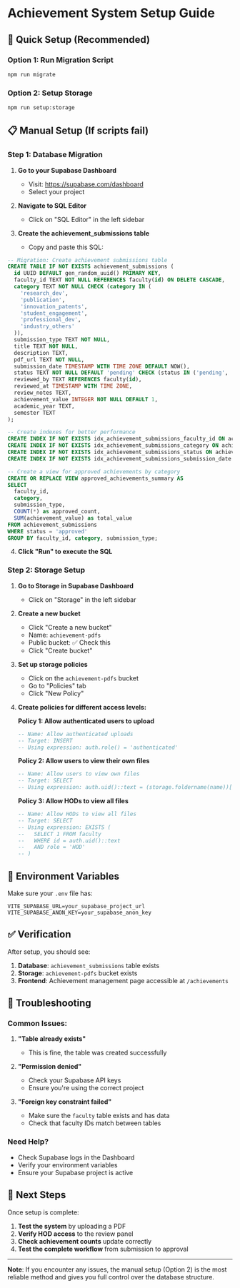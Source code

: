 # Achievement System Setup Guide

## 🚀 Quick Setup (Recommended)

### Option 1: Run Migration Script
```bash
npm run migrate
```

### Option 2: Setup Storage
```bash
npm run setup:storage
```

## 📋 Manual Setup (If scripts fail)

### Step 1: Database Migration

1. **Go to your Supabase Dashboard**
   - Visit: https://supabase.com/dashboard
   - Select your project

2. **Navigate to SQL Editor**
   - Click on "SQL Editor" in the left sidebar

3. **Create the achievement_submissions table**
   - Copy and paste this SQL:

```sql
-- Migration: Create achievement submissions table
CREATE TABLE IF NOT EXISTS achievement_submissions (
  id UUID DEFAULT gen_random_uuid() PRIMARY KEY,
  faculty_id TEXT NOT NULL REFERENCES faculty(id) ON DELETE CASCADE,
  category TEXT NOT NULL CHECK (category IN (
    'research_dev',
    'publication',
    'innovation_patents',
    'student_engagement',
    'professional_dev',
    'industry_others'
  )),
  submission_type TEXT NOT NULL,
  title TEXT NOT NULL,
  description TEXT,
  pdf_url TEXT NOT NULL,
  submission_date TIMESTAMP WITH TIME ZONE DEFAULT NOW(),
  status TEXT NOT NULL DEFAULT 'pending' CHECK (status IN ('pending', 'approved', 'rejected')),
  reviewed_by TEXT REFERENCES faculty(id),
  reviewed_at TIMESTAMP WITH TIME ZONE,
  review_notes TEXT,
  achievement_value INTEGER NOT NULL DEFAULT 1,
  academic_year TEXT,
  semester TEXT
);

-- Create indexes for better performance
CREATE INDEX IF NOT EXISTS idx_achievement_submissions_faculty_id ON achievement_submissions(faculty_id);
CREATE INDEX IF NOT EXISTS idx_achievement_submissions_category ON achievement_submissions(category);
CREATE INDEX IF NOT EXISTS idx_achievement_submissions_status ON achievement_submissions(status);
CREATE INDEX IF NOT EXISTS idx_achievement_submissions_submission_date ON achievement_submissions(submission_date);

-- Create a view for approved achievements by category
CREATE OR REPLACE VIEW approved_achievements_summary AS
SELECT
  faculty_id,
  category,
  submission_type,
  COUNT(*) as approved_count,
  SUM(achievement_value) as total_value
FROM achievement_submissions
WHERE status = 'approved'
GROUP BY faculty_id, category, submission_type;
```

4. **Click "Run" to execute the SQL**

### Step 2: Storage Setup

1. **Go to Storage in Supabase Dashboard**
   - Click on "Storage" in the left sidebar

2. **Create a new bucket**
   - Click "Create a new bucket"
   - Name: `achievement-pdfs`
   - Public bucket: ✅ Check this
   - Click "Create bucket"

3. **Set up storage policies**
   - Click on the `achievement-pdfs` bucket
   - Go to "Policies" tab
   - Click "New Policy"

4. **Create policies for different access levels:**

   **Policy 1: Allow authenticated users to upload**
   ```sql
   -- Name: Allow authenticated uploads
   -- Target: INSERT
   -- Using expression: auth.role() = 'authenticated'
   ```

   **Policy 2: Allow users to view their own files**
   ```sql
   -- Name: Allow users to view own files
   -- Target: SELECT
   -- Using expression: auth.uid()::text = (storage.foldername(name))[1]
   ```

   **Policy 3: Allow HODs to view all files**
   ```sql
   -- Name: Allow HODs to view all files
   -- Target: SELECT
   -- Using expression: EXISTS (
   --   SELECT 1 FROM faculty 
   --   WHERE id = auth.uid()::text 
   --   AND role = 'HOD'
   -- )
   ```

## 🔧 Environment Variables

Make sure your `.env` file has:

```env
VITE_SUPABASE_URL=your_supabase_project_url
VITE_SUPABASE_ANON_KEY=your_supabase_anon_key
```

## ✅ Verification

After setup, you should see:

1. **Database**: `achievement_submissions` table exists
2. **Storage**: `achievement-pdfs` bucket exists
3. **Frontend**: Achievement management page accessible at `/achievements`

## 🚨 Troubleshooting

### Common Issues:

1. **"Table already exists"**
   - This is fine, the table was created successfully

2. **"Permission denied"**
   - Check your Supabase API keys
   - Ensure you're using the correct project

3. **"Foreign key constraint failed"**
   - Make sure the `faculty` table exists and has data
   - Check that faculty IDs match between tables

### Need Help?

- Check Supabase logs in the Dashboard
- Verify your environment variables
- Ensure your Supabase project is active

## 🎯 Next Steps

Once setup is complete:

1. **Test the system** by uploading a PDF
2. **Verify HOD access** to the review panel
3. **Check achievement counts** update correctly
4. **Test the complete workflow** from submission to approval

---

**Note**: If you encounter any issues, the manual setup (Option 2) is the most reliable method and gives you full control over the database structure.
